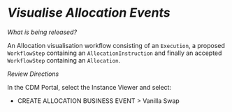 # *Visualise Allocation Events*

_What is being released?_

An Allocation visualisation workflow consisting of an `Execution`, a proposed `WorkflowStep` containing an `AllocationInstruction` and finally an accepted `WorkflowStep` containing an `Allocation`. 

_Review Directions_

In the CDM Portal, select the Instance Viewer and select:

- CREATE ALLOCATION BUSINESS EVENT > Vanilla Swap
